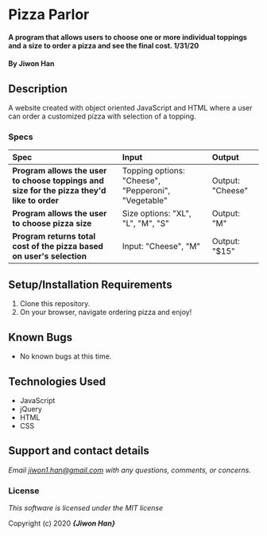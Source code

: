 # Pizza Parlor

#### A program that allows users to choose one or more individual toppings and a size to order a pizza and see the final cost. 1/31/20

#### By **Jiwon Han**

## Description

A website created with object oriented JavaScript and HTML where a user can order a customized pizza with selection of a topping.


### Specs
| Spec | Input | Output |
| :-------------     | :------------- | :------------- |
| **Program allows the user to choose toppings and size for the pizza they'd like to order** | Topping options: "Cheese", "Pepperoni", "Vegetable" | Output: "Cheese" |
| **Program allows the user to choose pizza size**| Size options: "XL", "L", "M", "S" | Output: "M" |
| **Program returns total cost of the pizza based on user's selection**| Input: "Cheese", "M" | Output: "$15" |

## Setup/Installation Requirements

1. Clone this repository.
2. On your browser, navigate ordering pizza and enjoy!

## Known Bugs
* No known bugs at this time.

## Technologies Used
* JavaScript
* jQuery
* HTML
* CSS

## Support and contact details

_Email jiwon1.han@gmail.com with any questions, comments, or concerns._

### License

*This software is licensed under the MIT license*

Copyright (c) 2020 **_{Jiwon Han}_**
